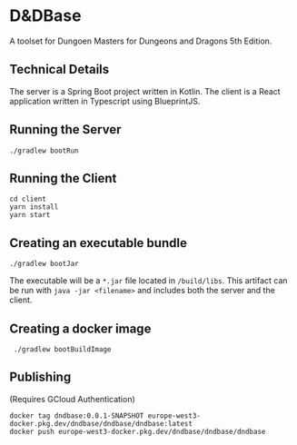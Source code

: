 # D&DBase

A toolset for Dungoen Masters for Dungeons and Dragons 5th Edition.

## Technical Details

The server is a Spring Boot project written in Kotlin. The client is a React application written in Typescript using BlueprintJS.

## Running the Server

```shell
./gradlew bootRun
```

## Running the Client

```shell
cd client
yarn install
yarn start
```

## Creating an executable bundle

```shell
./gradlew bootJar
```

The executable will be a `*.jar` file located in `/build/libs`.
This artifact can be run with `java -jar <filename>` and includes
both the server and the client.

## Creating a docker image

```shell
 ./gradlew bootBuildImage
```

## Publishing

(Requires GCloud Authentication)

```shell
docker tag dndbase:0.0.1-SNAPSHOT europe-west3-docker.pkg.dev/dndbase/dndbase/dndbase:latest
docker push europe-west3-docker.pkg.dev/dndbase/dndbase/dndbase
```
